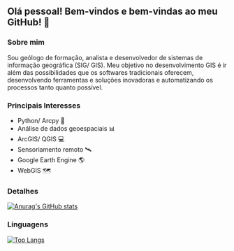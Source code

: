 ## Olá pessoal! Bem-vindos e bem-vindas ao meu GitHub! 👋

### Sobre mim
Sou geólogo de formação, analista e desenvolvedor de sistemas de informação geográfica (SIG/ GIS). Meu objetivo no desenvolvimento GIS é ir além das possibilidades que os softwares tradicionais oferecem, desenvolvendo ferramentas e soluções inovadoras e automatizando os processos tanto quanto possível.

### Principais Interesses
- Python/ Arcpy 🐍
- Análise de dados geoespaciais 📊
- ArcGIS/ QGIS 💻
- Sensoriamento remoto 🛰️
- Google Earth Engine 🌎
- WebGIS 🗺️

### Detalhes
[![Anurag's GitHub stats](https://github-readme-stats.vercel.app/api?username=lucknroll)](https://github.com/anuraghazra/github-readme-stats)

### Linguagens
[![Top Langs](https://github-readme-stats.vercel.app/api/top-langs/?username=lucknroll&layout=compact)](https://github.com/anuraghazra/github-readme-stats)


<!--
**lucknroll/lucknroll** is a ✨ _special_ ✨ repository because its `README.md` (this file) appears on your GitHub profile.

Here are some ideas to get you started:

- 🔭 I’m currently working on ...
- 🌱 I’m currently learning ...
- 👯 I’m looking to collaborate on ...
- 🤔 I’m looking for help with ...
- 💬 Ask me about ...
- 📫 How to reach me: ...
- 😄 Pronouns: ...
- ⚡ Fun fact: ...
-->

